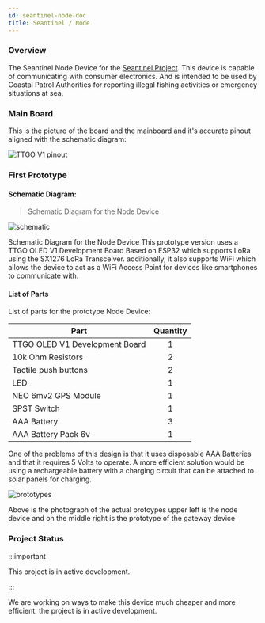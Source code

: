 ```yaml
---
id: seantinel-node-doc
title: Seantinel / Node
---
```


### Overview

The Seantinel Node Device for the [Seantinel Project](/docs/seantinel). This device is capable of communicating with consumer electronics. And is intended to be used by Coastal Patrol Authorities for reporting illegal fishing activities or emergency situations at sea.

### Main Board

This is the picture of the board and the mainboard and it's accurate pinout aligned with the schematic diagram:

![TTGO V1 pinout](https://camo.githubusercontent.com/fc7a5885669367fe23b91252f202a35bb8d42e37/68747470733a2f2f7072696d616c636f727465782e66696c65732e776f726470726573732e636f6d2f323031372f31312f7474676f6c6f726170696e6f75745f76322e6a7067)

### First Prototype

#### Schematic Diagram:

> Schematic Diagram for the Node Device

![schematic](/img/node-schematic.png)

Schematic Diagram for the Node Device
This prototype version uses a TTGO OLED V1 Development Board Based on ESP32 which supports LoRa using the SX1276 LoRa Transceiver. additionally, it also supports WiFi which allows the device to act as a WiFi Access Point for devices like smartphones to communicate with.

#### List of Parts

List of parts for the prototype Node Device:

| Part                           | Quantity |
| ------------------------------ | :------: |
| TTGO OLED V1 Development Board |    1     |
| 10k Ohm Resistors              |    2     |
| Tactile push buttons           |    2     |
| LED                            |    1     |
| NEO 6mv2 GPS Module            |    1     |
| SPST Switch                    |    1     |
| AAA Battery                    |    3     |
| AAA Battery Pack 6v            |    1     |

One of the problems of this design is that it uses disposable AAA Batteries and that it requires 5 Volts to operate. A more efficient solution would be using a rechargeable battery with a charging circuit that can be attached to solar panels for charging.

![prototypes](/img/prototypes.jpg)

Above is the photograph of the actual protoypes upper left is the node device and on the middle right is the prototype of the gateway device

### Project Status

:::important

This project is in active development.

:::

We are working on ways to make this device much cheaper and more efficient. the project is in active development.
